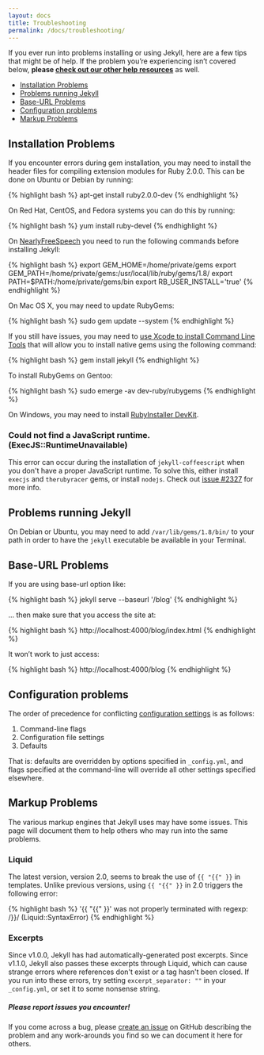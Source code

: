 ```yaml
---
layout: docs
title: Troubleshooting
permalink: /docs/troubleshooting/
---
```


If you ever run into problems installing or using Jekyll, here are a few tips
that might be of help. If the problem you’re experiencing isn’t covered below,
**please [check out our other help resources](/help/)** as well.

- [Installation Problems](#installation-problems)
- [Problems running Jekyll](#problems-running-jekyll)
- [Base-URL Problems](#base-url-problems)
- [Configuration problems](#configuration-problems)
- [Markup Problems](#markup-problems)

## Installation Problems

If you encounter errors during gem installation, you may need to install
the header files for compiling extension modules for Ruby 2.0.0. This
can be done on Ubuntu or Debian by running:

{% highlight bash %}
apt-get install ruby2.0.0-dev
{% endhighlight %}

On Red Hat, CentOS, and Fedora systems you can do this by running:

{% highlight bash %}
yum install ruby-devel
{% endhighlight %}

On [NearlyFreeSpeech](https://www.nearlyfreespeech.net/) you need to run the
following commands before installing Jekyll:

{% highlight bash %}
export GEM_HOME=/home/private/gems
export GEM_PATH=/home/private/gems:/usr/local/lib/ruby/gems/1.8/
export PATH=$PATH:/home/private/gems/bin
export RB_USER_INSTALL='true'
{% endhighlight %}

On Mac OS X, you may need to update RubyGems:

{% highlight bash %}
sudo gem update --system
{% endhighlight %}

If you still have issues, you may need to [use Xcode to install Command Line
Tools](http://www.zlu.me/ruby/os%20x/gem/mountain%20lion/2012/02/21/install-native-ruby-gem-in-mountain-lion-preview.html)
that will allow you to install native gems using the following command:

{% highlight bash %}
gem install jekyll
{% endhighlight %}

To install RubyGems on Gentoo:

{% highlight bash %}
sudo emerge -av dev-ruby/rubygems
{% endhighlight %}

On Windows, you may need to install [RubyInstaller
DevKit](https://wiki.github.com/oneclick/rubyinstaller/development-kit).

### Could not find a JavaScript runtime. (ExecJS::RuntimeUnavailable)

This error can occur during the installation of `jekyll-coffeescript` when
you don't have a proper JavaScript runtime. To solve this, either install
`execjs` and `therubyracer` gems, or install `nodejs`. Check out
[issue #2327](https://github.com/jekyll/jekyll/issues/2327) for more info.

## Problems running Jekyll

On Debian or Ubuntu, you may need to add `/var/lib/gems/1.8/bin/` to your path
in order to have the `jekyll` executable be available in your Terminal.

## Base-URL Problems

If you are using base-url option like:

{% highlight bash %}
jekyll serve --baseurl '/blog'
{% endhighlight %}

… then make sure that you access the site at:

{% highlight bash %}
http://localhost:4000/blog/index.html
{% endhighlight %}

It won’t work to just access:

{% highlight bash %}
http://localhost:4000/blog
{% endhighlight %}

## Configuration problems

The order of precedence for conflicting [configuration settings](../configuration/)
is as follows:

1. Command-line flags
2. Configuration file settings
3. Defaults

That is: defaults are overridden by options specified in `_config.yml`,
and flags specified at the command-line will override all other settings
specified elsewhere.

## Markup Problems

The various markup engines that Jekyll uses may have some issues. This
page will document them to help others who may run into the same
problems.

### Liquid

The latest version, version 2.0, seems to break the use of `{{ "{{" }}` in
templates. Unlike previous versions, using `{{ "{{" }}` in 2.0 triggers the
following error:

{% highlight bash %}
'{{ "{{" }}' was not properly terminated with regexp: /\}\}/  (Liquid::SyntaxError)
{% endhighlight %}

### Excerpts

Since v1.0.0, Jekyll has had automatically-generated post excerpts. Since
v1.1.0, Jekyll also passes these excerpts through Liquid, which can cause
strange errors where references don't exist or a tag hasn't been closed. If you
run into these errors, try setting `excerpt_separator: ""` in your
`_config.yml`, or set it to some nonsense string.

<div class="note">
  <h5>Please report issues you encounter!</h5>
  <p>
  If you come across a bug, please <a href="{{ site.help_url }}/issues/new">create an issue</a>
  on GitHub describing the problem and any work-arounds you find so we can
  document it here for others.
  </p>
</div>
